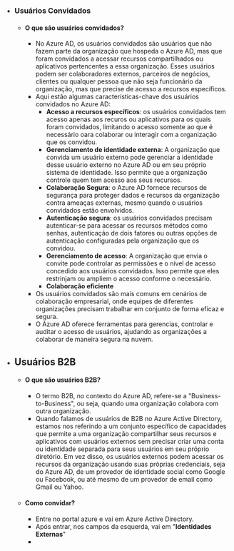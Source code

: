 - ### **Usuários Convidados**
	- #### O que são usuários convidados?
		- No Azure AD, os usuários convidados são usuários que não fazem parte da organização que hospeda o Azure AD, mas que foram convidados a acessar recursos compartilhados ou aplicativos pertencentes a essa organização. Esses usuários podem ser colaboradores externos, parceiros de negócios, clientes ou qualquer pessoa que não seja funcionário da organização, mas que precise de acesso a recursos específicos.
		- Aqui estão algumas características-chave dos usuários convidados no Azure AD:
			- **Acesso a recursos específicos**: os usuários convidados tem acesso apenas aos recuros ou aplicativos para os quais foram convidados, limitando o acesso somente ao que é necessário oara colaborar ou interagir com a organização que os convidou.
			- **Gerenciamento de identidade externa**: A organização que convida um usuário externo pode gerenciar a identidade desse usuário externo no Azure AD ou em seu próprio sistema de identidade. Isso permite que a organização controle quem tem acesso aos seus recursos.
			- **Colaboração Segura**: o Azure AD fornece recursos de segurança para proteger dados e recursos da organização contra ameaças externas, mesmo quando o usuários convidados estão envolvidos.
			- **Autenticação segura**: os usuários convidados precisam autenticar-se para acessar os recursos métodos como senhas, autenticação de dois fatores ou outras opções de autenticação configuradas pela organização que os convidou.
			- **Gerenciamento de acesso**: A organização que envia o convite pode controlar as permissões e o nível de acesso concedido aos usuários convidados. Isso permite que eles restrinjam ou ampliem o acesso conforme o necessário.
			- **Colaboração eficiente**
		- Os usuários convidados são mais comuns em cenários de colaboração empresarial, onde equipes de diferentes organizações precisam trabalhar em conjunto de forma eficaz e segura.
		- O Azure AD oferece ferramentas para gerencias, controlar e auditar o acesso de usuários, ajudando as organizações a colaborar de maneira segura na nuvem.
- ## **Usuários B2B**
	- #### O que são usuários B2B?
		- O termo B2B, no contexto do Azure AD, refere-se a "Business-to-Business", ou seja, quando uma organização colabora com outra organização.
		- Quando falamos de usuários de B2B no Azure Active Directory, estamos nos referindo a um conjunto específico de capacidades que permite a uma organização compartilhar seus recursos e aplicativos com usuários externos sem precisar criar uma conta ou identidade separada para seus usuários em seu próprio diretório. Em vez disso, os usuários externos podem acessar os recursos da organização usando suas próprias credenciais, seja do Azure AD, de um provedor de identidade social como Google ou Facebook, ou até mesmo de um provedor de email como Gmail ou Yahoo.
	- #### Como convidar?
		- Entre no portal azure e vai em Azure Active Directory.
		- Após entrar, nos campos da esquerda, vai em "**Identidades Externas**"
		- 